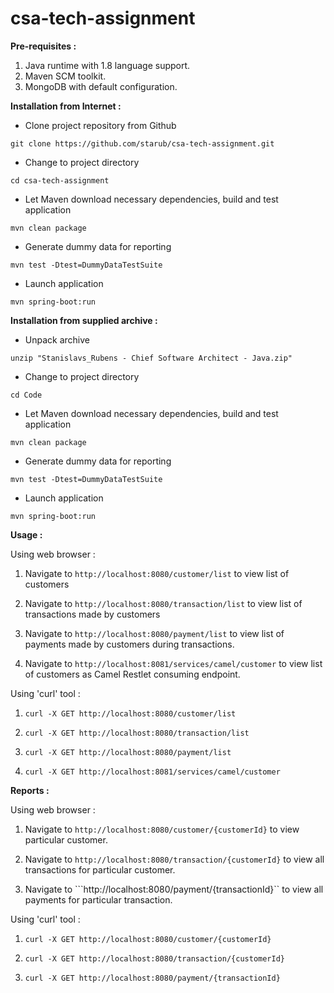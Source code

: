 # csa-tech-assignment

**Pre-requisites :**

1. Java runtime with 1.8 language support.
2. Maven SCM toolkit.
2. MongoDB with default configuration.

**Installation from Internet :**

* Clone project repository from Github 
```
git clone https://github.com/starub/csa-tech-assignment.git 
```
* Change to project directory
```
cd csa-tech-assignment
```
* Let Maven download necessary dependencies, build and test application
```
mvn clean package
```
* Generate dummy data for reporting
```
mvn test -Dtest=DummyDataTestSuite
```
* Launch application
```
mvn spring-boot:run
```

**Installation from supplied archive :**

* Unpack archive
```
unzip "Stanislavs_Rubens - Chief Software Architect - Java.zip"
```
* Change to project directory
```
cd Code
```
* Let Maven download necessary dependencies, build and test application
```
mvn clean package
```
* Generate dummy data for reporting
```
mvn test -Dtest=DummyDataTestSuite
```
* Launch application
```
mvn spring-boot:run
```

**Usage :**

Using web browser : 

1. Navigate to `http://localhost:8080/customer/list` to view list of customers

2. Navigate to `http://localhost:8080/transaction/list` to view list of transactions made by customers

3. Navigate to `http://localhost:8080/payment/list` to view list of payments made by customers during transactions.

4. Navigate to `http://localhost:8081/services/camel/customer` to view list of customers as Camel Restlet consuming endpoint.

Using 'curl' tool :

1. ```curl -X GET http://localhost:8080/customer/list```

2. ```curl -X GET http://localhost:8080/transaction/list```

3. ```curl -X GET http://localhost:8080/payment/list```

4. ```curl -X GET http://localhost:8081/services/camel/customer```

**Reports :**

Using web browser :

1. Navigate to ```http://localhost:8080/customer/{customerId}``` to view particular customer.

2. Navigate to ```http://localhost:8080/transaction/{customerId}``` to view all transactions for particular customer.

3. Navigate to ```http://localhost:8080/payment/{transactionId}`` to view all payments for particular transaction.
 

Using 'curl' tool :

1. ```curl -X GET http://localhost:8080/customer/{customerId}```

2. ```curl -X GET http://localhost:8080/transaction/{customerId}```

3. ```curl -X GET http://localhost:8080/payment/{transactionId}```

